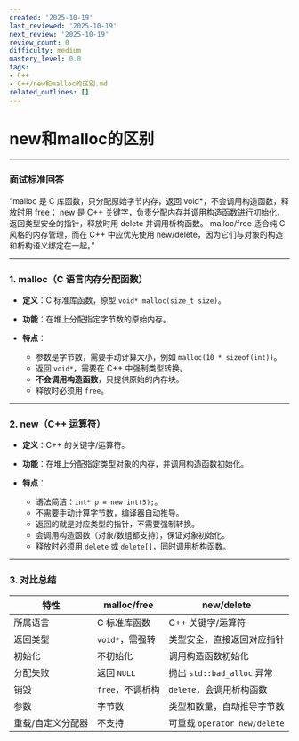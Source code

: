 ```yaml
---
created: '2025-10-19'
last_reviewed: '2025-10-19'
next_review: '2025-10-19'
review_count: 0
difficulty: medium
mastery_level: 0.0
tags:
- C++
- C++/new和malloc的区别.md
related_outlines: []
---
```


# new和malloc的区别

---

### 面试标准回答

“malloc 是 C 库函数，只分配原始字节内存，返回 void\*，不会调用构造函数，释放时用 free；
new 是 C++ 关键字，负责分配内存并调用构造函数进行初始化，返回类型安全的指针，释放时用 delete 并调用析构函数。
malloc/free 适合纯 C 风格的内存管理，而在 C++ 中应优先使用 new/delete，因为它们与对象的构造和析构语义绑定在一起。”

---

### 1. malloc（C 语言内存分配函数）

* **定义**：C 标准库函数，原型 `void* malloc(size_t size)`。
* **功能**：在堆上分配指定字节数的原始内存。
* **特点**：

  * 参数是字节数，需要手动计算大小，例如 `malloc(10 * sizeof(int))`。
  * 返回 `void*`，需要在 C++ 中强制类型转换。
  * **不会调用构造函数**，只提供原始的内存块。
  * 释放时必须用 `free`。

---

### 2. new（C++ 运算符）

* **定义**：C++ 的关键字/运算符。
* **功能**：在堆上分配指定类型对象的内存，并调用构造函数初始化。
* **特点**：

  * 语法简洁：`int* p = new int(5);`。
  * 不需要手动计算字节数，编译器自动推导。
  * 返回的就是对应类型的指针，不需要强制转换。
  * 会调用构造函数（对象/数组都支持），保证对象初始化。
  * 释放时必须用 `delete` 或 `delete[]`，同时调用析构函数。

---

### 3. 对比总结

| 特性              | malloc/free      | new/delete                   |
| ----------------- | ---------------- | ---------------------------- |
| 所属语言          | C 标准库函数     | C++ 关键字/运算符            |
| 返回类型          | `void*`，需强转  | 类型安全，直接返回对应指针   |
| 初始化            | 不初始化         | 调用构造函数初始化           |
| 分配失败          | 返回 `NULL`      | 抛出 `std::bad_alloc` 异常   |
| 销毁              | `free`，不调析构 | `delete`，会调用析构函数     |
| 参数              | 字节数           | 类型和数量，自动推导字节数   |
| 重载/自定义分配器 | 不支持           | 可重载 `operator new/delete` |

